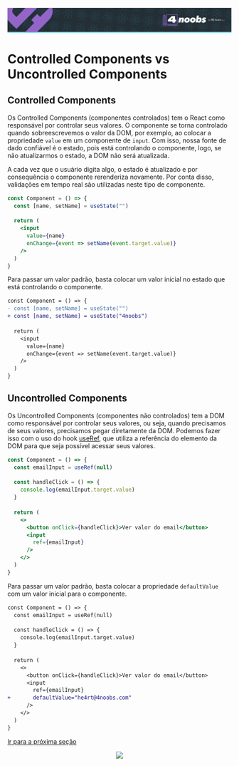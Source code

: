 <p align="center">
  <a href="https://github.com/he4rt/4noobs" target="_blank">
    <img src="../../assets/global/header-4noobs.svg">
  </a>
</p>

# Controlled Components vs Uncontrolled Components

## Controlled Components

Os Controlled Components (componentes controlados) tem o React como responsável por controlar seus valores. O componente se torna controlado quando sobreescrevemos o valor da DOM, por exemplo, ao colocar a propriedade `value` em um componente de `input`. Com isso, nossa fonte de dado confiável é o estado, pois está controlando o componente, logo, se não atualizarmos o estado, a DOM não será atualizada.

A cada vez que o usuário digita algo, o estado é atualizado e por consequência o componente rerenderiza novamente. Por conta disso, validações em tempo real são utilizadas neste tipo de componente. 

```jsx
const Component = () => {
  const [name, setName] = useState("")

  return (
    <input
      value={name}
      onChange={event => setName(event.target.value)}
    />
  )
}
```

Para passar um valor padrão, basta colocar um valor inicial no estado que está controlando o componente.

```diff
const Component = () => {
- const [name, setName] = useState("")
+ const [name, setName] = useState("4noobs")

  return (
    <input
      value={name}
      onChange={event => setName(event.target.value)}
    />
  )
}
```

## Uncontrolled Components

Os Uncontrolled Components (componentes não controlados) tem a DOM como responsável por controlar seus valores, ou seja, quando precisamos de seus valores, precisamos pegar diretamente da DOM. Podemos fazer isso com o uso do hook [useRef](./8.4-useRef.md), que utiliza a referência do elemento da DOM para que seja possível acessar seus valores.

```jsx
const Component = () => {
  const emailInput = useRef(null)

  const handleClick = () => {
    console.log(emailInput.target.value)
  }

  return (
    <>
      <button onClick={handleClick}>Ver valor do email</button>
      <input
        ref={emailInput}
      />
    </>
  )
}
```

Para passar um valor padrão, basta colocar a propriedade `defaultValue` com um valor inicial para o componente.

```diff
const Component = () => {
  const emailInput = useRef(null)

  const handleClick = () => {
    console.log(emailInput.target.value)
  }

  return (
    <>
      <button onClick={handleClick}>Ver valor do email</button>
      <input
        ref={emailInput}
+       defaultValue="he4rt@4noobs.com"
      />
    </>
  )
}
```

[Ir para a próxima seção](./Listas-no-react.md)

<p align="center">
  <a href="https://github.com/he4rt/4noobs" target="_blank">
    <img src="../../assets/global/footer-4noobs.svg" width="380">
  </a>
</p>
